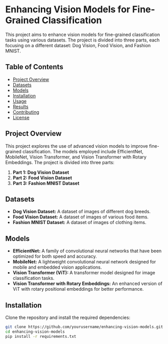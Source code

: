 # Enhancing Vision Models for Fine-Grained Classification

This project aims to enhance vision models for fine-grained classification tasks using various datasets. The project is divided into three parts, each focusing on a different dataset: Dog Vision, Food Vision, and Fashion MNIST.

## Table of Contents
- [Project Overview](#project-overview)
- [Datasets](#datasets)
- [Models](#models)
- [Installation](#installation)
- [Usage](#usage)
- [Results](#results)
- [Contributing](#contributing)
- [License](#license)

## Project Overview
This project explores the use of advanced vision models to improve fine-grained classification. The models employed include EfficientNet, MobileNet, Vision Transformer, and Vision Transformer with Rotary Embeddings. The project is divided into three parts:

1. **Part 1: Dog Vision Dataset**
2. **Part 2: Food Vision Dataset**
3. **Part 3: Fashion MNIST Dataset**

## Datasets
- **Dog Vision Dataset:** A dataset of images of different dog breeds.
- **Food Vision Dataset:** A dataset of images of various food items.
- **Fashion MNIST Dataset:** A dataset of images of clothing items.

## Models
- **EfficientNet:** A family of convolutional neural networks that have been optimized for both speed and accuracy.
- **MobileNet:** A lightweight convolutional neural network designed for mobile and embedded vision applications.
- **Vision Transformer (ViT):** A transformer model designed for image classification tasks.
- **Vision Transformer with Rotary Embeddings:** An enhanced version of ViT with rotary positional embeddings for better performance.

## Installation
Clone the repository and install the required dependencies:

```bash
git clone https://github.com/yourusername/enhancing-vision-models.git
cd enhancing-vision-models
pip install -r requirements.txt
